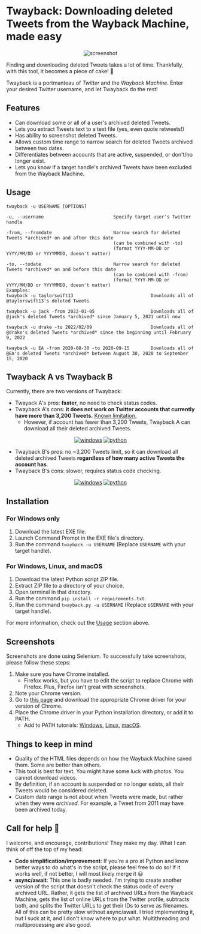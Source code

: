 # Twayback: Downloading deleted Tweets from the Wayback Machine, made easy

<div align="center">
  
![screenshot](https://i.imgur.com/oBeqt6V.png)

</div>

Finding and downloading deleted Tweets takes a lot of time. Thankfully, with this tool, it becomes a piece of cake! 🎂

Twayback is a portmanteau of *Twitter* and the *Wayback Machine*. Enter your desired Twitter username, and let Twayback do the rest!

## Features
 - Can download some or all of a user's archived deleted Tweets.
 - Lets you extract Tweets text to a text file (yes, even quote retweets!)
 - Has ability to screenshot deleted Tweets.
 - Allows custom time range to narrow search for deleted Tweets archived between two dates.
 - Differentiates between accounts that are active, suspended, or don't/no longer exist.
 - Lets you know if a target handle's archived Tweets have been excluded from the Wayback Machine.

## Usage
    twayback -u USERNAME [OPTIONS]
    
    -u, --username                          Specify target user's Twitter handle
    
    -from, --fromdate                       Narrow search for deleted Tweets *archived* on and after this date
                                            (can be combined with -to)
                                            (format YYYY-MM-DD or YYYY/MM/DD or YYYYMMDD, doesn't matter)
                                            
    -to, --todate                           Narrow search for deleted Tweets *archived* on and before this date
                                            (can be combined with -from)
                                            (format YYYY-MM-DD or YYYY/MM/DD or YYYYMMDD, doesn't matter)
    Examples:
    twayback -u taylorswift13                             Downloads all of @taylorswift13's deleted Tweets
    
    twayback -u jack -from 2022-01-05                     Downloads all of @jack's deleted Tweets *archived* since January 5, 2021 until now
    
    twayback -u drake -to 2022/02/09                      Downloads all of @drake's deleted Tweets *archived* since the beginning until February 9, 2022
    
    twayback -u EA -from 2020-08-30 -to 2020-09-15        Downloads all of @EA's deleted Tweets *archived* between August 30, 2020 to September 15, 2020
    
## Twayback A vs Twayback B
Currently, there are two versions of Twayback:

  - Twayack A's pros: **faster**, no need to check status codes.
  - Twayback A's cons: **it does not work on Twitter accounts that currently have more than 3,200 Tweets.** [Known limitation.](https://twittercommunity.com/t/tweet-limit-at-3200/156391)
    - However, if account has fewer than 3,200 Tweets, Twayback A can download all their deleted archived Tweets.
<div align="center">
  
[![windows](https://img.shields.io/badge/Download-Twayback%20A%20for%20Windows-blue?style=for-the-badge&logo=Microsoft)](https://github.com/Mennaruuk/twayback/releases/download/02%2F14%2F2022/twayback.exe)
[![python](https://img.shields.io/badge/Download-Python%20script-red?style=for-the-badge&logo=python)](https://github.com/Mennaruuk/twayback/releases/download/02%2F14%2F2022/twayback.zip)
  
</div>

  - Twayback B's pros: no ~3,200 Tweets limit, so it can download all deleted archived Tweets **regardless of how many active Tweets the account has**.
  - Twayback B's cons: slower, requires status code checking.

<div align="center">

[![windows](https://img.shields.io/badge/Download-Twayback%20B%20for%20Windows-blue?style=for-the-badge&logo=Microsoft)](https://github.com/Mennaruuk/twayback/releases/download/02%2F14%2F2022/twayback_B.exe)
[![python](https://img.shields.io/badge/Download-Python%20script-red?style=for-the-badge&logo=python)](https://github.com/Mennaruuk/twayback/releases/download/02%2F14%2F2022/twayback_B.zip)
  
</div>

## Installation
### For Windows only
 1. Download the latest EXE file.
 2. Launch Command Prompt in the EXE file's directory.
 3. Run the command `twayback -u USERNAME` (Replace `USERNAME` with your target handle).

### For Windows, Linux, and macOS
 1. Download the latest Python script ZIP file.
 2. Extract ZIP file to a directory of your choice.
 3. Open terminal in that directory.
 4. Run the command `pip install -r requirements.txt`.
 5. Run the command `twayback.py -u USERNAME` (Replace `USERNAME` with your target handle).


For more information, check out the [Usage](#usage) section above.

## Screenshots
Screenshots are done using Selenium. To successfully take screenshots, please follow these steps:
 1. Make sure you have Chrome installed.
    - Firefox works, but you have to edit the script to replace Chrome with Firefox. Plus, Firefox isn't great with screenshots.
 2. Note your Chrome version.
 3. Go to [this page](https://chromedriver.chromium.org/downloads) and download the appropriate Chrome driver for your version of Chrome.
 4. Place the Chrome driver in your Python installation directory, or add it to PATH.
    - Add to PATH tutorials: [Windows](https://www.architectryan.com/2018/03/17/add-to-the-path-on-windows-10/), [Linux](https://itsfoss.com/add-directory-to-path-linux/), [macOS](https://www.architectryan.com/2012/10/02/add-to-the-path-on-mac-os-x-mountain-lion/).



## Things to keep in mind
 - Quality of the HTML files depends on how the Wayback Machine saved them. Some are better than others.
 - This tool is best for text. You might have some luck with photos. You cannot download videos.
 - By definition, if an account is suspended or no longer exists, all their Tweets would be considered deleted.
 - Custom date range is not about when Tweets were made, but rather when they were _archived_. For example, a Tweet from 2011 may have been archived today.

## Call for help 🙏
I welcome, and encourage, contributions! They make my day.
What I can think of off the top of my head:
 - **Code simplification/improvement**: If you're a pro at Python and know better ways to do what's in the script, please feel free to do so! If it works well, if not better, I will most likely merge it 😃
 - **async/await**: This one is badly needed. I'm trying to create another version of the script that doesn't check the status code of every archived URL. Rather, it gets the list of archived URLs from the Wayback Machine, gets the list of online URLs from the Twitter profile, subtracts both, and splits the Twitter URLs to get their IDs to serve as filenames. All of this can be pretty slow without async/await. I tried implementing it, but I suck at it, and I don't know where to put what. Multithreading and multiprocessing are also good.
